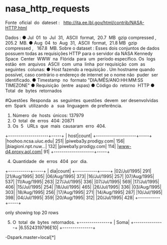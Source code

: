 # nasa_http_requests

Fonte​ ​ oficial​ ​ do​ ​ dateset​ : ​ ​ http://ita.ee.lbl.gov/html/contrib/NASA-HTTP.html

Dados​ :
● Jul​ ​ 01​ ​ to​ ​ Jul​ ​ 31,​ ​ ASCII​ ​ format,​ ​ 20.7​ ​ MB​ ​ gzip​ ​ compressed​ , ​ ​ 205.2​ ​ MB.
● Aug​ ​ 04​ ​ to​ ​ Aug​ ​ 31,​ ​ ASCII​ ​ format,​ ​ 21.8​ ​ MB​ ​ gzip​ ​ compressed​ , ​ ​ 167.8​ ​ MB.
Sobre o dataset​ : Esses dois conjuntos de dados possuem todas as requisições HTTP para o servidor da NASA Kennedy
Space​ ​ Center​ ​ WWW​ ​ na​ ​ Flórida​ ​ para​ ​ um​ ​ período​ ​ específico.
Os​ ​ logs​ ​ estão​ ​ em​ ​ arquivos​ ​ ASCII​ ​ com​ ​ uma​ ​ linha​ ​ por​ ​ requisição​ ​ com​ ​ as​ ​ seguintes​ ​ colunas:
● Host fazendo a requisição​ . Um hostname quando possível, caso contrário o endereço de internet se o nome
não​ ​ puder​ ​ ser​ ​ identificado.
● Timestamp​ ​ no​ ​ formato​ ​ "DIA/MÊS/ANO:HH:MM:SS​ ​ TIMEZONE"
● Requisição​ ​ (entre​ ​ aspas)
● Código​ ​ do​ ​ retorno​ ​ HTTP
● Total​ ​ de​ ​ bytes​ ​ retornados

#Questões
​
Responda​ ​ as​ ​ seguintes​ ​ questões​ ​ devem​ ​ ser​ ​ desenvolvidas​ ​ em​ ​ Spark​ ​ utilizando​ ​ a ​ ​ sua​ ​ linguagem​ ​ de​ ​ preferência.
1. Número​ ​ de​ ​ hosts​ ​ únicos: 137979
2. O​ ​ total​ ​ de​ ​ erros​ ​ 404:  20871
3. Os​ ​ 5 ​ ​ URLs​ ​ que​ ​ mais​ ​ causaram​ ​ erro​ ​ 404.

+--------------------+-----+
|                host|count|
+--------------------+-----+
|hoohoo.ncsa.uiuc.edu|  251|
|piweba3y.prodigy.com|  156|
|jbiagioni.npt.nuw...|  132|
|piweba1y.prodigy.com|  114|
|www-d4.proxy.aol.com|   91|
+--------------------+-----+


4. Quantidade​ ​ de​ ​ erros​ ​ 404​ ​ por​ ​ dia.

+-----------+-----+
|        dia|count|
+-----------+-----+
|02/Jul/1995|  291|
|21/Aug/1995|  305|
|06/Aug/1995|  373|
|16/Jul/1995|  257|
|07/Aug/1995|  537|
|11/Aug/1995|  263|
|27/Jul/1995|  336|
|07/Jul/1995|  569|
|17/Jul/1995|  406|
|15/Jul/1995|  254|
|18/Jul/1995|  465|
|26/Jul/1995|  336|
|03/Aug/1995|  303|
|18/Aug/1995|  256|
|17/Aug/1995|  271|
|14/Aug/1995|  287|
|10/Jul/1995|  398|
|04/Jul/1995|  359|
|20/Aug/1995|  312|
|20/Jul/1995|  428|
+-----------+-----+

only showing top 20 rows


5. O​ ​ total​ ​ de​ ​ bytes​ ​ retornados.
+---------------+
|           Soma|
+---------------+
|6.5524319796E10|
+---------------+

-Dspark.master=local[*]